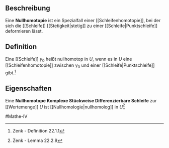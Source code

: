 ## Beschreibung
Eine **Nullhomotopie** ist ein Spezialfall einer [[Schleifenhomotopie]], bei der sich die [[Schleife]] [[Stetigkeit|stetig]] zu einer [[Schleife|Punktschleife]] deformieren lässt.

## Definition
Eine [[Schleife]] $\gamma_0$ heißt nullhomotop in $U$, wenn es in $U$ eine [[Schleifenhomotopie]] zwischen $\gamma_0$ und einer [[Schleife|Punktschleife]] gibt.[^1]

## Eigenschaften
Eine **Nullhomotope Komplexe Stückweise Differenzierbare Schleife** zur [[Wertemenge]] $U$ ist [[Nullhomologie|nullhomolog]] in $U$[^2]

#Mathe-IV 

[^1]: Zenk - Definition 22.1.1
[^2]: Zenk - Lemma 22.2.9